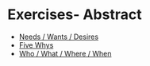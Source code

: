 # Exercises- Abstract

   * [Needs / Wants / Desires](exercises/thoughtbot-needs-wants-desires.md)
   * [Five Whys](exercises/thoughtbot-five-whys.md)
   * [Who / What / Where / When](exercises/thoughtbot-who-what-when-where.md)